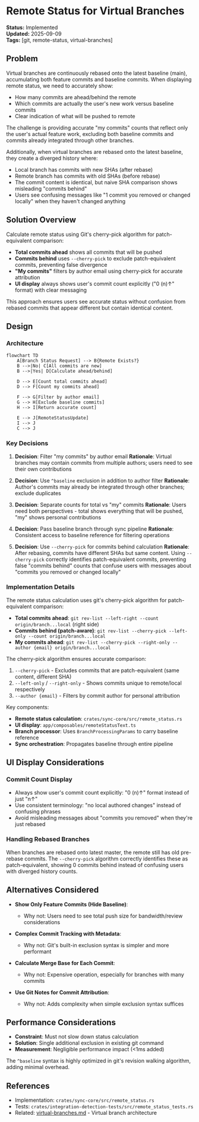 # Remote Status for Virtual Branches

**Status:** Implemented  
**Updated:** 2025-09-09  
**Tags:** [git, remote-status, virtual-branches]

## Problem

Virtual branches are continuously rebased onto the latest baseline (main), accumulating both feature commits and baseline commits. When displaying remote status, we need to accurately show:
- How many commits are ahead/behind the remote
- Which commits are actually the user's new work versus baseline commits
- Clear indication of what will be pushed to remote

The challenge is providing accurate "my commits" counts that reflect only the user's actual feature work, excluding both baseline commits and commits already integrated through other branches.

Additionally, when virtual branches are rebased onto the latest baseline, they create a diverged history where:
- Local branch has commits with new SHAs (after rebase)  
- Remote branch has commits with old SHAs (before rebase)
- The commit content is identical, but naive SHA comparison shows misleading "commits behind"
- Users see confusing messages like "1 commit you removed or changed locally" when they haven't changed anything

## Solution Overview

Calculate remote status using Git's cherry-pick algorithm for patch-equivalent comparison:
- **Total commits ahead** shows all commits that will be pushed
- **Commits behind** uses `--cherry-pick` to exclude patch-equivalent commits, preventing false divergence
- **"My commits"** filters by author email using cherry-pick for accurate attribution
- **UI display** always shows user's commit count explicitly ("0 (n)↑" format) with clear messaging

This approach ensures users see accurate status without confusion from rebased commits that appear different but contain identical content.

## Design

### Architecture

```mermaid
flowchart TD
    A[Branch Status Request] --> B{Remote Exists?}
    B -->|No| C[All commits are new]
    B -->|Yes| D[Calculate ahead/behind]
    
    D --> E[Count total commits ahead]
    D --> F[Count my commits ahead]
    
    F --> G[Filter by author email]
    G --> H[Exclude baseline commits]
    H --> I[Return accurate count]
    
    E --> J[RemoteStatusUpdate]
    I --> J
    C --> J
```

### Key Decisions

1. **Decision**: Filter "my commits" by author email
   **Rationale**: Virtual branches may contain commits from multiple authors; users need to see their own contributions

2. **Decision**: Use `^baseline` exclusion in addition to author filter
   **Rationale**: Author's commits may already be integrated through other branches; exclude duplicates

3. **Decision**: Separate counts for total vs "my" commits
   **Rationale**: Users need both perspectives - total shows everything that will be pushed, "my" shows personal contributions

4. **Decision**: Pass baseline branch through sync pipeline
   **Rationale**: Consistent access to baseline reference for filtering operations

5. **Decision**: Use `--cherry-pick` for commits behind calculation
   **Rationale**: After rebasing, commits have different SHAs but same content. Using `--cherry-pick` correctly identifies patch-equivalent commits, preventing false "commits behind" counts that confuse users with messages about "commits you removed or changed locally"

### Implementation Details

The remote status calculation uses git's cherry-pick algorithm for patch-equivalent comparison:
- **Total commits ahead**: `git rev-list --left-right --count origin/branch...local` (right side)
- **Commits behind (patch-aware)**: `git rev-list --cherry-pick --left-only --count origin/branch...local`
- **My commits ahead**: `git rev-list --cherry-pick --right-only --author {email} origin/branch...local`

The cherry-pick algorithm ensures accurate comparison:
1. `--cherry-pick` - Excludes commits that are patch-equivalent (same content, different SHA)
2. `--left-only` / `--right-only` - Shows commits unique to remote/local respectively
3. `--author {email}` - Filters by commit author for personal attribution

Key components:
- **Remote status calculation**: `crates/sync-core/src/remote_status.rs`
- **UI display**: `app/composables/remoteStatusText.ts` 
- **Branch processor**: Uses `BranchProcessingParams` to carry baseline reference
- **Sync orchestration**: Propagates baseline through entire pipeline

## UI Display Considerations

### Commit Count Display
- Always show user's commit count explicitly: "0 (n)↑" format instead of just "n↑"
- Use consistent terminology: "no local authored changes" instead of confusing phrases
- Avoid misleading messages about "commits you removed" when they're just rebased

### Handling Rebased Branches
When branches are rebased onto latest master, the remote still has old pre-rebase commits. The `--cherry-pick` algorithm correctly identifies these as patch-equivalent, showing 0 commits behind instead of confusing users with diverged history counts.

## Alternatives Considered

- **Show Only Feature Commits (Hide Baseline)**:
  - Why not: Users need to see total push size for bandwidth/review considerations

- **Complex Commit Tracking with Metadata**:
  - Why not: Git's built-in exclusion syntax is simpler and more performant

- **Calculate Merge Base for Each Commit**:
  - Why not: Expensive operation, especially for branches with many commits

- **Use Git Notes for Commit Attribution**:
  - Why not: Adds complexity when simple exclusion syntax suffices

## Performance Considerations

- **Constraint**: Must not slow down status calculation
- **Solution**: Single additional exclusion in existing git command
- **Measurement**: Negligible performance impact (<1ms added)

The `^baseline` syntax is highly optimized in git's revision walking algorithm, adding minimal overhead.

## References

- Implementation: `crates/sync-core/src/remote_status.rs`
- Tests: `crates/integration-detection-tests/src/remote_status_tests.rs`
- Related: [virtual-branches.md](virtual-branches.md) - Virtual branch architecture